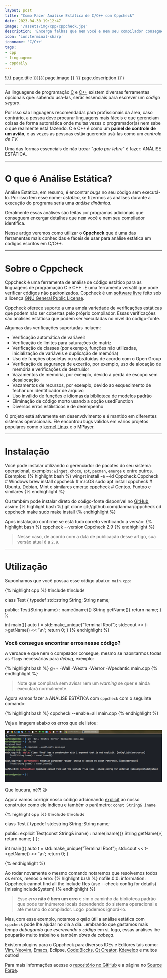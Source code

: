 ```yaml
---
layout: post
title: "Como Fazer Análise Estática de C/C++ com Cppcheck"
date: 2023-04-30 19:12:47
image: '/assets/img/cpp/cppcheck.jpg'
description: 'Enxerga falhas que nem você e nem seu compilador conseguem encontrar.'
icon: 'ion:terminal-sharp'
iconname: 'C/C++'
tags:
- cpp
- linguagemc
- cppdaily
---
```


![{{ page.title }}]({{ page.image }} '{{ page.description }}')

---

As linguagens de programação [C](https://terminalroot.com.br/tags#linguagemc) e [C++](https://terminalroot.com.br/tags#cpp) existem diversas ferramentas opcionais que: sabendo usá-las, serão essenciais para escrever um *código seguro*. 

Por isso são linguagens recomendadas para profissionais da área, caso contrário, a pessoa deve procurar linguagens mais fáceis e que gerenciam coisas de forma automática onde muitas vezes o programador(a) nem sabe o que realmente está fazendo. C e C++ é como um **painel de controle de um avião**, e as vezes as pessoas estão querendo usá-las como um *controle de TV*.

Uma das formas essenciais de não trocar "*gato por lebre*" é fazer: ANÁLISE ESTÁTICA.

---

# O que é Análise Estática?
Análise Estática, em resumo, é encontrar *bugs* no seu código sem executá-lo. Por isso tem esse nome: *estático*, se fizermos as análises durante a execução do programa seria uma *análise dinâmica*. 

Geralmente essas análises são feitas por programas adicionais que conseguem enxergar detalhes que nem você e nem seu compilador identifica.

Nesse artigo veremos como utilizar o **Cppcheck** que é uma das ferramentas mais conhecidas e fáceis de usar para análise estática em códigos escritos em C/C++.

---

# Sobre o Cppcheck
Cppcheck é uma ferramenta de análise de código estático para as linguagens de programação C e C++ . É uma ferramenta versátil que pode verificar códigos não padronizados. Cppcheck é um [software livre](https://terminalroot.com.br/tags#freesoftware) feito sob a licença [GNU General Public License](https://terminalroot.com.br/tags#gnu).

Cppcheck oferece suporte a uma ampla variedade de verificações estáticas que podem não ser cobertas pelo próprio compilador. Essas verificações são análises estáticsa que podem ser executadas no nível do código-fonte.

Algumas das verificações suportadas incluem:
+ Verificação automática de variáveis
+ Verificação de limites para saturações de matriz
+ Verificação de classes (por exemplo, funções não utilizadas, inicialização de variáveis e duplicação de memória)
+ Uso de funções obsoletas ou substituídas de acordo com o Open Group
+ Verificação de segurança de exceção, por exemplo, uso de alocação de memória e verificações de destruidor
+ Vazamentos de memória, por exemplo, devido à perda de escopo sem desalocação
+ Vazamentos de recursos, por exemplo, devido ao esquecimento de fechar um identificador de arquivo
+ Uso inválido de funções e idiomas da biblioteca de modelos padrão
+ Eliminação de código morto usando a opção usedFunction
+ Diversos erros estilísticos e de desempenho

O projeto está ativamente em desenvolvimento e é mantido em diferentes sistemas operacionais. Ele encontrou bugs válidos em vários projetos populares como o [kernel Linux](https://terminalroot.com.br/tags#linux) e o MPlayer.

---

# Instalação
Você pode instalar utilizando o gerenciador de pacotes do seu sistema operacional, exemplos: `winget`, `choco`, `apt`, `pacman`, `emerge` e entre outros. Exemplos:
{% highlight bash %}
winget install -e --id Cppcheck.Cppcheck # Windows
brew install cppcheck # macOS
sudo apt install cppcheck # Ubuntu, Debian, Mint e similares
emerge cppcheck # Gentoo, Funtoo e similares
{% endhighlight %}

Ou também pode instalar direto do código-fonte disponível no [GitHub](https://terminalroot.com.br/tags#github), assim:
{% highlight bash %}
git clone git://github.com/danmar/cppcheck
cd cppcheck
make
sudo make install
{% endhighlight %}

Após instalação confirme se está tudo correto verificando a versão:
{% highlight bash %}
cppcheck --version
Cppcheck 2.9
{% endhighlight %}
> Nesse caso, de acordo com a data de publicação desse artigo, sua versão atual é a `2.9`.

---

# Utilização
Suponhamos que você possua esse código abaixo: `main.cpp`:

{% highlight cpp %}
#include <iostream>
#include <memory>

class Test {
  typedef std::string String;
  String name;

  public:
    Test(String iname) : name(iname){}
    String getName(){
      return name;
    }
};

int main(){
  auto t = std::make_unique<Test>("Terminal Root");
  std::cout << t->getName() << '\n';
  return 0;
}
{% endhighlight %}

### Você consegue encontrar erros nesse código?
A verdade é que nem o compilador consegue, mesmo se habilitarmos todas as `flags` necessárias para *debug*, exemplo:

{% highlight bash %}
g++ -Wall -Wextra -Werror -Wpedantic main.cpp
{% endhighlight %}
> Note que compilará sem avisar nem um *warning* se quer e ainda executará normalmente.

Agora vamos fazer a ANÁLISE ESTÁTICA com `cppcheck` com o seguinte comando:

{% highlight bash %}
cppcheck --enable=all main.cpp
{% endhighlight %}

Veja a imagem abaixo os erros que ele listou:

![cppcheck --enable=all main.cpp](/assets/img/cpp/cppcheck-enable-all.png) 

Que loucura, né?! 😃 

Agora vamos corrigir nosso código adicionando [explicit](https://en.cppreference.com/w/cpp/language/explicit) ao nosso construtor como ele indicou e também o parâmetro: `const String& iname`

{% highlight cpp %}
#include <iostream>
#include <memory>

class Test {
  typedef std::string String;
  String name;

  public:
    explicit Test(const String& iname) : name(iname){}
    String getName(){
      return name;
    }
};

int main(){
  auto t = std::make_unique<Test>("Terminal Root");
  std::cout << t->getName() << '\n';
  return 0;
}

{% endhighlight %}

Ao rodar novamente o mesmo comando notaremos que resolvemos todos os erros, menos o erro:
{% highlight bash %}
nofile:0:0: information: Cppcheck cannot find all the include files (use --check-config for details) [missingIncludeSystem]
{% endhighlight %}
> Esse *erro* **não é bem um erro** e sim o caminho da biblioteca padrão que pode ter inúmeros locais dependendo do sistema operacional e até mesmo do compilador. Logo, podemos ignorá-lo.

Mas, com esse exemplo, notamos o quão útil a análise estática com `cppcheck` pode lhe ajudar no dia a dia. Lembrando que gastamos mais tempo *debugando* que *escrevendo o código* em si, logo, essas análises lhe pouparão muito trabalho e também *dores de cabeça*.

Existem plugins para o Cppcheck para diversos IDEs e Editores tais como: [Vim](https://terminalroot.com.br/tags#vim), [Neovim](https://terminalroot.com.br/tags#neovim), [Emacs](https://terminalroot.com.br/tags#emacs), Eclipse, [Code:Blocks](https://terminalroot.com.br/2021/12/os-32-melhores-ides-editores-de-texto-para-cpp.html#09-codeblocks), [Qt Creator](https://terminalroot.com.br/cpp), [Kdevelop](https://terminalroot.com.br/2021/12/os-32-melhores-ides-editores-de-texto-para-cpp.html) e muitos outros!

Para mais informações acesse o [repositório no GitHub](https://github.com/danmar/cppcheck) e a página no [Source Forge](https://cppcheck.sourceforge.io/).

<!--
+ https://en.wikipedia.org/wiki/Static_program_analysis
+ https://en.wikipedia.org/wiki/Cppcheck
-->


